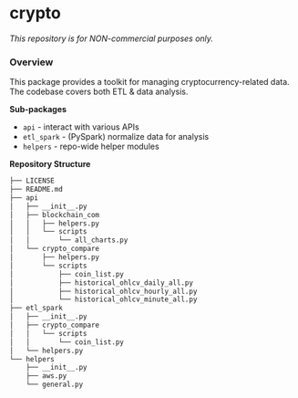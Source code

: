 # crypto

_This repository is for NON-commercial purposes only._

### Overview

This package provides a toolkit for managing cryptocurrency-related data. The codebase covers both ETL & data analysis.

__Sub-packages__
* `api` - interact with various APIs
* `etl_spark` - (PySpark) normalize data for analysis
* `helpers` - repo-wide helper modules 


__Repository Structure__
```bash
├── LICENSE
├── README.md
├── api
│   ├── __init__.py
│   ├── blockchain_com
│   │   ├── helpers.py
│   │   └── scripts
│   │       └── all_charts.py
│   └── crypto_compare
│       ├── helpers.py
│       └── scripts
│           ├── coin_list.py
│           ├── historical_ohlcv_daily_all.py
│           ├── historical_ohlcv_hourly_all.py
│           └── historical_ohlcv_minute_all.py
├── etl_spark
│   ├── __init__.py
│   ├── crypto_compare
│   │   └── scripts
│   │       └── coin_list.py
│   └── helpers.py
└── helpers
    ├── __init__.py
    ├── aws.py
    └── general.py
```

